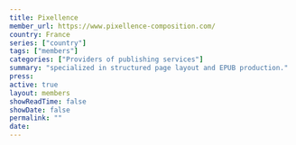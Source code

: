 ```yaml
---
title: Pixellence
member_url: https://www.pixellence-composition.com/
country: France
series: ["country"] 
tags: ["members"]
categories: ["Providers of publishing services"]
summary: "specialized in structured page layout and EPUB production."
press:
active: true
layout: members 
showReadTime: false
showDate: false
permalink: ""
date: 
---
```


